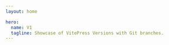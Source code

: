 ```yaml
---
layout: home

hero:
  name: V1
  tagline: Showcase of VitePress Versions with Git branches.
---
```

